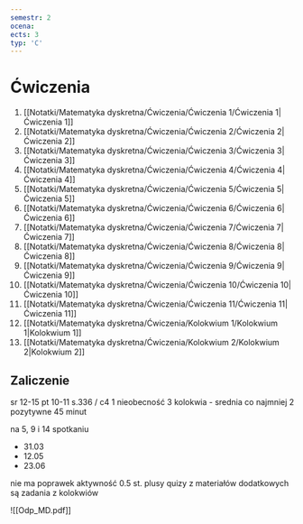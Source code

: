 ```yaml
---
semestr: 2
ocena: 
ects: 3
typ: 'C'
---
```


# Ćwiczenia
1. [[Notatki/Matematyka dyskretna/Ćwiczenia/Ćwiczenia 1/Ćwiczenia 1|Ćwiczenia 1]]
2. [[Notatki/Matematyka dyskretna/Ćwiczenia/Ćwiczenia 2/Ćwiczenia 2|Ćwiczenia 2]]
3. [[Notatki/Matematyka dyskretna/Ćwiczenia/Ćwiczenia 3/Ćwiczenia 3|Ćwiczenia 3]]
4. [[Notatki/Matematyka dyskretna/Ćwiczenia/Ćwiczenia 4/Ćwiczenia 4|Ćwiczenia 4]]
5. [[Notatki/Matematyka dyskretna/Ćwiczenia/Ćwiczenia 5/Ćwiczenia 5|Ćwiczenia 5]]
6. [[Notatki/Matematyka dyskretna/Ćwiczenia/Ćwiczenia 6/Ćwiczenia 6|Ćwiczenia 6]]
7. [[Notatki/Matematyka dyskretna/Ćwiczenia/Ćwiczenia 7/Ćwiczenia 7|Ćwiczenia 7]]
8. [[Notatki/Matematyka dyskretna/Ćwiczenia/Ćwiczenia 8/Ćwiczenia 8|Ćwiczenia 8]]
9. [[Notatki/Matematyka dyskretna/Ćwiczenia/Ćwiczenia 9/Ćwiczenia 9|Ćwiczenia 9]]
10. [[Notatki/Matematyka dyskretna/Ćwiczenia/Ćwiczenia 10/Ćwiczenia 10|Ćwiczenia 10]]
11. [[Notatki/Matematyka dyskretna/Ćwiczenia/Ćwiczenia 11/Ćwiczenia 11|Ćwiczenia 11]]
12. [[Notatki/Matematyka dyskretna/Ćwiczenia/Kolokwium 1/Kolokwium 1|Kolokwium 1]]
13. [[Notatki/Matematyka dyskretna/Ćwiczenia/Kolokwium 2/Kolokwium 2|Kolokwium 2]]

## Zaliczenie

sr 12-15 pt 10-11
s.336 / c4
1 nieobecność
3 kolokwia - srednia
co najmniej 2 pozytywne
45 minut

na 5, 9 i 14 spotkaniu
- 31.03
- 12.05
- 23.06

nie ma poprawek
aktywność 0.5 st.
plusy
quizy
z materiałów dodatkowych są zadania z kolokwiów 

![[Odp_MD.pdf]]